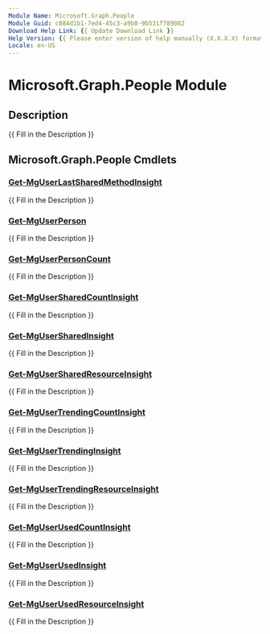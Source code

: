 ```yaml
---
Module Name: Microsoft.Graph.People
Module Guid: c084d1b1-7ed4-45c3-a9b8-9b531f789082
Download Help Link: {{ Update Download Link }}
Help Version: {{ Please enter version of help manually (X.X.X.X) format }}
Locale: en-US
---
```


# Microsoft.Graph.People Module
## Description
{{ Fill in the Description }}

## Microsoft.Graph.People Cmdlets
### [Get-MgUserLastSharedMethodInsight](Get-MgUserLastSharedMethodInsight.md)
{{ Fill in the Description }}

### [Get-MgUserPerson](Get-MgUserPerson.md)
{{ Fill in the Description }}

### [Get-MgUserPersonCount](Get-MgUserPersonCount.md)
{{ Fill in the Description }}

### [Get-MgUserSharedCountInsight](Get-MgUserSharedCountInsight.md)
{{ Fill in the Description }}

### [Get-MgUserSharedInsight](Get-MgUserSharedInsight.md)
{{ Fill in the Description }}

### [Get-MgUserSharedResourceInsight](Get-MgUserSharedResourceInsight.md)
{{ Fill in the Description }}

### [Get-MgUserTrendingCountInsight](Get-MgUserTrendingCountInsight.md)
{{ Fill in the Description }}

### [Get-MgUserTrendingInsight](Get-MgUserTrendingInsight.md)
{{ Fill in the Description }}

### [Get-MgUserTrendingResourceInsight](Get-MgUserTrendingResourceInsight.md)
{{ Fill in the Description }}

### [Get-MgUserUsedCountInsight](Get-MgUserUsedCountInsight.md)
{{ Fill in the Description }}

### [Get-MgUserUsedInsight](Get-MgUserUsedInsight.md)
{{ Fill in the Description }}

### [Get-MgUserUsedResourceInsight](Get-MgUserUsedResourceInsight.md)
{{ Fill in the Description }}

